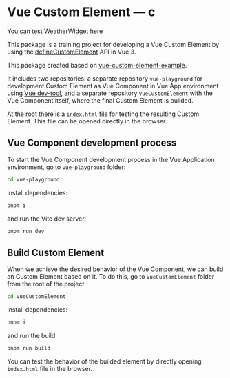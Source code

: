 [defineCustomElement]: https://v3.vuejs.org/guide/web-components.html#definecustomelement
[vueCustomElementExample]: https://github.com/ElMassimo/vue-custom-element-example
[vueDevTool]: https://devtools.vuejs.org
# Vue Custom Element — c

You can test WeatherWidget [here](https://yuriybakutin.github.io/weather-widget/)

This package is a training project for developing a Vue Custom Element by using the [defineCustomElement][defineCustomElement] API in Vue 3.

This package created based on [vue-custom-element-example][vueCustomElementExample].

It includes two repositories: a separate repository `vue-playground` for development Custom Element as Vue Component in Vue App environment using [Vue dev-tool][vueDevTool], and a separate repository `VueCustomElement` with the Vue Component itself, where the final Custom Element is builded.

At the root there is a `index.html` file for testing the resulting Custom Element. This file can be opened directly in the browser.

## Vue Component development process

To start the Vue Component development process in the Vue Application environment, go to `vue-playground` folder:

```bash
cd vue-playground
```

install dependencies:

```bash
pnpm i
```

and run the Vite dev server:

```bash
pnpm run dev
```

## Build Custom Element

When we achieve the desired behavior of the Vue Component, we can build an Custom Element based on it. To do this, go to `VueCustomElement` folder from the root of the project:

```bash
cd VueCustomElement
```

install dependencies:

```bash
pnpm i
```

and run the build:

```bash
pnpm run build
```

You can test the behavior of the builded element by directly opening `index.html` file in the browser.
